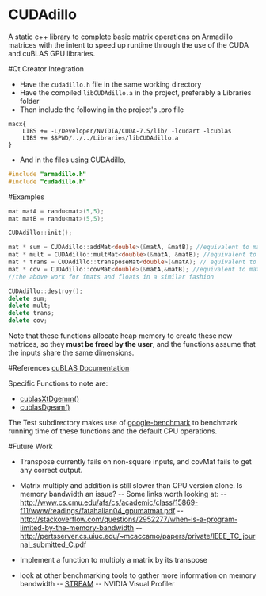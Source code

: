 # CUDAdillo

A static c++ library to complete basic matrix operations on Armadillo matrices with the intent to speed up runtime through the use of the CUDA and cuBLAS GPU libraries.

#Qt Creator Integration
- Have the `cudadillo.h` file in the same working directory
- Have the compiled `libCUDAdillo.a` in the project, preferably a Libraries folder
- Then include the following in the project's .pro file

```
macx{
    LIBS += -L/Developer/NVIDIA/CUDA-7.5/lib/ -lcudart -lcublas
    LIBS += $$PWD/../../Libraries/libCUDAdillo.a
}
```

- And in the files using CUDAdillo,
```cpp
#include "armadillo.h"
#include "cudadillo.h"
```

#Examples
```cpp
mat matA = randu<mat>(5,5);
mat matB = randu<mat>(5,5);

CUDAdillo::init();

mat * sum = CUDAdillo::addMat<double>(&matA, &matB); //equivalent to matA + matB
mat * mult = CUDAdillo::multMat<double>(&matA, &matB); //equivalent to matA * matB
mat * trans = CUDAdillo::transposeMat<double>(&matA); // equivalent to matA.t()
mat * cov = CUDAdillo::covMat<double>(&matA,&matB); //equivalent to matA * matB.t()
//the above work for fmats and floats in a similar fashion

CUDAdillo::destroy();
delete sum;
delete mult;
delete trans;
delete cov;
```

Note that these functions allocate heap memory to create these new matrices, so they **must be freed by the user**, and the functions assume that the inputs share the same dimensions.

#References
[cuBLAS Documentation](http://docs.nvidia.com/cuda/cublas/index.html)

Specific Functions to note are:

- [cublasXtDgemm()](http://docs.nvidia.com/cuda/cublas/index.html#cublasxt_gemm)
- [cublasDgeam()](http://docs.nvidia.com/cuda/cublas/index.html#cublas-lt-t-gt-geam)

The Test subdirectory makes use of [google-benchmark](https://github.com/google/benchmark) to benchmark running time of these functions and the default CPU operations.

#Future Work
- Transpose currently fails on non-square inputs, and covMat fails to get any correct output.

- Matrix multiply and addition is still slower than CPU version alone. Is memory bandwidth an issue?
-- Some links worth looking at:
-- <http://www.cs.cmu.edu/afs/cs/academic/class/15869-f11/www/readings/fatahalian04_gpumatmat.pdf>
-- <http://stackoverflow.com/questions/2952277/when-is-a-program-limited-by-the-memory-bandwidth>
-- <http://pertsserver.cs.uiuc.edu/~mcaccamo/papers/private/IEEE_TC_journal_submitted_C.pdf>

- Implement a function to multiply a matrix by its transpose
- look at other benchmarking tools to gather more information on memory bandwidth
-- [STREAM](http://www.cs.virginia.edu/stream/ref.html)
-- NVIDIA Visual Profiler
